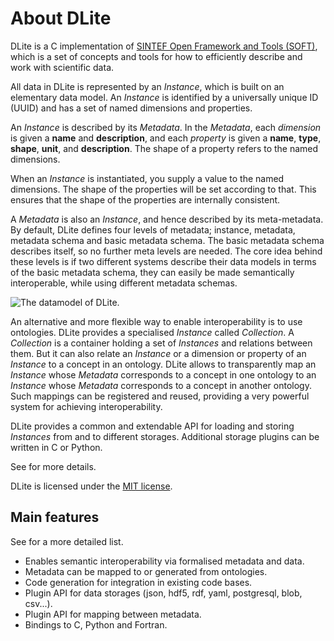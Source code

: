 # About DLite

DLite is a C implementation of [SINTEF Open Framework and Tools (SOFT)][SOFT], which is a set of concepts and tools for how to efficiently describe and work with scientific data.

All data in DLite is represented by an _Instance_, which is built on an elementary data model.
An _Instance_ is identified by a universally unique ID (UUID) and has a set of named dimensions and properties.

An _Instance_ is described by its _Metadata_.
In the _Metadata_, each _dimension_ is given a **name** and **description**, and each _property_ is given a **name**, **type**, **shape**, **unit**, and **description**.
The shape of a property refers to the named dimensions.

When an _Instance_ is instantiated, you supply a value to the named dimensions.
The shape of the properties will be set according to that.
This ensures that the shape of the properties are internally consistent.

A _Metadata_ is also an _Instance_, and hence described by its meta-metadata.
By default, DLite defines four levels of metadata; instance, metadata, metadata schema and basic metadata schema.
The basic metadata schema describes itself, so no further meta levels are needed.
The core idea behind these levels is if two different systems describe their data models in terms of the basic metadata schema, they can easily be made semantically interoperable, while using different metadata schemas.

![The datamodel of DLite.](../_static/datamodel.svg)

An alternative and more flexible way to enable interoperability is to use ontologies.
DLite provides a specialised _Instance_ called _Collection_.
A _Collection_ is a container holding a set of _Instances_ and relations between them.
But it can also relate an _Instance_ or a dimension or property of an _Instance_ to a concept in an ontology.
DLite allows to transparently map an _Instance_ whose _Metadata_ corresponds to a concept in one ontology to an _Instance_ whose _Metadata_ corresponds to a concept in another ontology.
Such mappings can be registered and reused, providing a very powerful system for achieving interoperability.

DLite provides a common and extendable API for loading and storing _Instances_ from and to different storages.
Additional storage plugins can be written in C or Python.

See [](../user_guide/concepts.md) for more details.

DLite is licensed under the [MIT license](../license.md).

## Main features

See [](features.md) for a more detailed list.

- Enables semantic interoperability via formalised metadata and data.
- Metadata can be mapped to or generated from ontologies.
- Code generation for integration in existing code bases.
- Plugin API for data storages (json, hdf5, rdf, yaml, postgresql, blob, csv...).
- Plugin API for mapping between metadata.
- Bindings to C, Python and Fortran.

[SOFT]: https://www.sintef.no/en/publications/publication/1553408/
